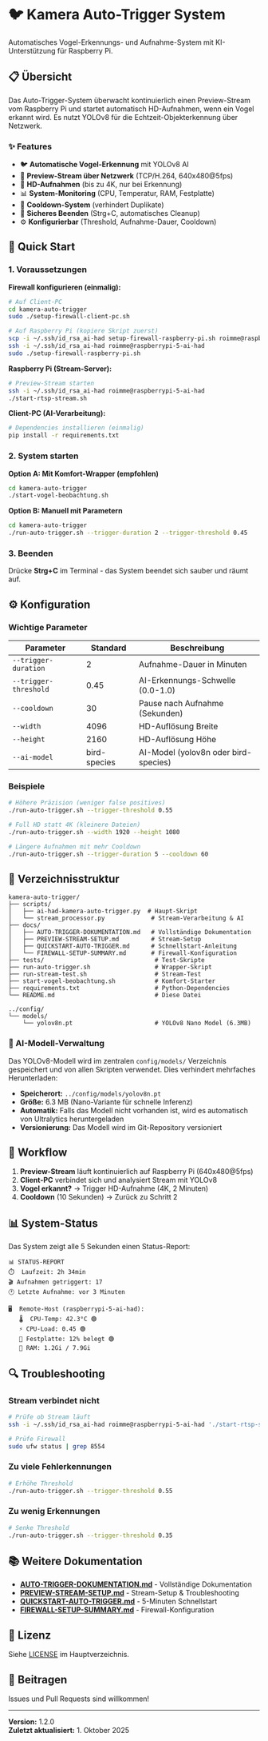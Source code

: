 # 🐦 Kamera Auto-Trigger System

Automatisches Vogel-Erkennungs- und Aufnahme-System mit KI-Unterstützung für Raspberry Pi.

## 📋 Übersicht

Das Auto-Trigger-System überwacht kontinuierlich einen Preview-Stream vom Raspberry Pi und startet automatisch HD-Aufnahmen, wenn ein Vogel erkannt wird. Es nutzt YOLOv8 für die Echtzeit-Objekterkennung über Netzwerk.

### ✨ Features

- 🐦 **Automatische Vogel-Erkennung** mit YOLOv8 AI
- 📡 **Preview-Stream über Netzwerk** (TCP/H.264, 640x480@5fps)
- 🎥 **HD-Aufnahmen** (bis zu 4K, nur bei Erkennung)
- 📊 **System-Monitoring** (CPU, Temperatur, RAM, Festplatte)
- 🔄 **Cooldown-System** (verhindert Duplikate)
- 🛑 **Sicheres Beenden** (Strg+C, automatisches Cleanup)
- ⚙️ **Konfigurierbar** (Threshold, Aufnahme-Dauer, Cooldown)

## 🚀 Quick Start

### 1. Voraussetzungen

**Firewall konfigurieren (einmalig):**
```bash
# Auf Client-PC
cd kamera-auto-trigger
sudo ./setup-firewall-client-pc.sh

# Auf Raspberry Pi (kopiere Skript zuerst)
scp -i ~/.ssh/id_rsa_ai-had setup-firewall-raspberry-pi.sh roimme@raspberrypi-5-ai-had:~/
ssh -i ~/.ssh/id_rsa_ai-had roimme@raspberrypi-5-ai-had
sudo ./setup-firewall-raspberry-pi.sh
```

**Raspberry Pi (Stream-Server):**
```bash
# Preview-Stream starten
ssh -i ~/.ssh/id_rsa_ai-had roimme@raspberrypi-5-ai-had
./start-rtsp-stream.sh
```

**Client-PC (AI-Verarbeitung):**
```bash
# Dependencies installieren (einmalig)
pip install -r requirements.txt
```

### 2. System starten

**Option A: Mit Komfort-Wrapper (empfohlen)**
```bash
cd kamera-auto-trigger
./start-vogel-beobachtung.sh
```

**Option B: Manuell mit Parametern**
```bash
cd kamera-auto-trigger
./run-auto-trigger.sh --trigger-duration 2 --trigger-threshold 0.45
```

### 3. Beenden

Drücke **Strg+C** im Terminal - das System beendet sich sauber und räumt auf.

## ⚙️ Konfiguration

### Wichtige Parameter

| Parameter | Standard | Beschreibung |
|-----------|----------|--------------|
| `--trigger-duration` | 2 | Aufnahme-Dauer in Minuten |
| `--trigger-threshold` | 0.45 | AI-Erkennungs-Schwelle (0.0-1.0) |
| `--cooldown` | 30 | Pause nach Aufnahme (Sekunden) |
| `--width` | 4096 | HD-Auflösung Breite |
| `--height` | 2160 | HD-Auflösung Höhe |
| `--ai-model` | bird-species | AI-Model (yolov8n oder bird-species) |

### Beispiele

```bash
# Höhere Präzision (weniger false positives)
./run-auto-trigger.sh --trigger-threshold 0.55

# Full HD statt 4K (kleinere Dateien)
./run-auto-trigger.sh --width 1920 --height 1080

# Längere Aufnahmen mit mehr Cooldown
./run-auto-trigger.sh --trigger-duration 5 --cooldown 60
```

## 📁 Verzeichnisstruktur

```
kamera-auto-trigger/
├── scripts/
│   ├── ai-had-kamera-auto-trigger.py  # Haupt-Skript
│   └── stream_processor.py             # Stream-Verarbeitung & AI
├── docs/
│   ├── AUTO-TRIGGER-DOKUMENTATION.md   # Vollständige Dokumentation
│   ├── PREVIEW-STREAM-SETUP.md         # Stream-Setup
│   ├── QUICKSTART-AUTO-TRIGGER.md      # Schnellstart-Anleitung
│   └── FIREWALL-SETUP-SUMMARY.md       # Firewall-Konfiguration
├── tests/                               # Test-Skripte
├── run-auto-trigger.sh                  # Wrapper-Skript
├── run-stream-test.sh                   # Stream-Test
├── start-vogel-beobachtung.sh           # Komfort-Starter
├── requirements.txt                     # Python-Dependencies
└── README.md                            # Diese Datei

../config/
└── models/
    └── yolov8n.pt                       # YOLOv8 Nano Model (6.3MB)
```

### 🤖 AI-Modell-Verwaltung

Das YOLOv8-Modell wird im zentralen `config/models/` Verzeichnis gespeichert und von allen Skripten verwendet. Dies verhindert mehrfaches Herunterladen:

- **Speicherort:** `../config/models/yolov8n.pt`
- **Größe:** 6.3 MB (Nano-Variante für schnelle Inferenz)
- **Automatik:** Falls das Modell nicht vorhanden ist, wird es automatisch von Ultralytics heruntergeladen
- **Versionierung:** Das Modell wird im Git-Repository versioniert

## 🎯 Workflow

1. **Preview-Stream** läuft kontinuierlich auf Raspberry Pi (640x480@5fps)
2. **Client-PC** verbindet sich und analysiert Stream mit YOLOv8
3. **Vogel erkannt?** → Trigger HD-Aufnahme (4K, 2 Minuten)
4. **Cooldown** (10 Sekunden) → Zurück zu Schritt 2

## 📊 System-Status

Das System zeigt alle 5 Sekunden einen Status-Report:

```
📊 STATUS-REPORT
⏱️  Laufzeit: 2h 34min
🎬 Aufnahmen getriggert: 17
🕐 Letzte Aufnahme: vor 3 Minuten

🖥️  Remote-Host (raspberrypi-5-ai-had):
   🌡️  CPU-Temp: 42.3°C 🟢
   ⚡ CPU-Load: 0.45 🟢
   💾 Festplatte: 12% belegt 🟢
   💭 RAM: 1.2Gi / 7.9Gi
```

## 🔍 Troubleshooting

### Stream verbindet nicht

```bash
# Prüfe ob Stream läuft
ssh -i ~/.ssh/id_rsa_ai-had roimme@raspberrypi-5-ai-had './start-rtsp-stream.sh --status'

# Prüfe Firewall
sudo ufw status | grep 8554
```

### Zu viele Fehlerkennungen

```bash
# Erhöhe Threshold
./run-auto-trigger.sh --trigger-threshold 0.55
```

### Zu wenig Erkennungen

```bash
# Senke Threshold
./run-auto-trigger.sh --trigger-threshold 0.35
```

## 📚 Weitere Dokumentation

- **[AUTO-TRIGGER-DOKUMENTATION.md](docs/AUTO-TRIGGER-DOKUMENTATION.md)** - Vollständige Dokumentation
- **[PREVIEW-STREAM-SETUP.md](docs/PREVIEW-STREAM-SETUP.md)** - Stream-Setup & Troubleshooting
- **[QUICKSTART-AUTO-TRIGGER.md](docs/QUICKSTART-AUTO-TRIGGER.md)** - 5-Minuten Schnellstart
- **[FIREWALL-SETUP-SUMMARY.md](docs/FIREWALL-SETUP-SUMMARY.md)** - Firewall-Konfiguration

## 📝 Lizenz

Siehe [LICENSE](../LICENSE) im Hauptverzeichnis.

## 🤝 Beitragen

Issues und Pull Requests sind willkommen!

---

**Version:** 1.2.0  
**Zuletzt aktualisiert:** 1. Oktober 2025
